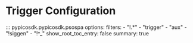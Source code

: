 <!-- Copyright (C) 2025-2025 Pico Technology Ltd. See LICENSE file for terms. -->
# Trigger Configuration

::: pypicosdk.pypicosdk.psospa
    options:
        filters:
        - "!.*"
        - "trigger"
        - "aux"
        - "!siggen"
        - "!^_"
        show_root_toc_entry: false
        summary: true